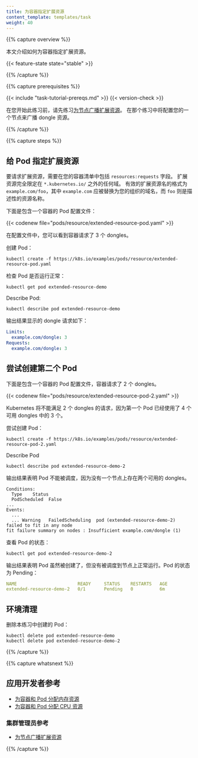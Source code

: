 ```yaml
---
title: 为容器指定扩展资源 
content_template: templates/task
weight: 40
---
```


<!--
---
title: Assign Extended Resources to a Container
content_template: templates/task
weight: 40
---
-->

{{% capture overview %}}

<!--
This page shows how to assign extended resources to a Container.
-->

本文介绍如何为容器指定扩展资源。

{{< feature-state state="stable" >}}

{{% /capture %}}


{{% capture prerequisites %}}

{{< include "task-tutorial-prereqs.md" >}} {{< version-check >}}

<!--
Before you do this exercise, do the exercise in
[Advertise Extended Resources for a Node](/docs/tasks/administer-cluster/extended-resource-node/).
That will configure one of your Nodes to advertise a dongle resource.
-->

在您开始此练习前，请先练习[为节点广播扩展资源](/docs/tasks/administer-cluster/extended-resource-node/)。
在那个练习中将配置您的一个节点来广播 dongle 资源。

{{% /capture %}}


{{% capture steps %}}

<!--
## Assign an extended resource to a Pod

To request an extended resource, include the `resources:requests` field in your
Container manifest. Extended resources are fully qualified with any domain outside of
`*.kubernetes.io/`. Valid extended resource names have the form `example.com/foo` where
`example.com` is replaced with your organization's domain and `foo` is a
descriptive resource name.

Here is the configuration file for a Pod that has one Container:
-->

## 给 Pod 指定扩展资源

要请求扩展资源，需要在您的容器清单中包括 `resources:requests` 字段。
扩展资源完全限定在 `*.kubernetes.io/` 之外的任何域。
有效的扩展资源名的格式为 `example.com/foo`，其中 `example.com` 应被替换为您的组织的域名，而 `foo` 则是描述性的资源名称。

下面是包含一个容器的 Pod 配置文件：

{{< codenew file="pods/resource/extended-resource-pod.yaml" >}}

<!--
In the configuration file, you can see that the Container requests 3 dongles.

Create a Pod:
-->

在配置文件中，您可以看到容器请求了 3 个 dongles。

创建 Pod：

```shell
kubectl create -f https://k8s.io/examples/pods/resource/extended-resource-pod.yaml
```

<!--
Verify that the Pod is running:
-->

检查 Pod 是否运行正常：

```shell
kubectl get pod extended-resource-demo
```

<!--
Describe the Pod:
-->

Describe Pod:

```shell
kubectl describe pod extended-resource-demo
```

<!--
The output shows dongle requests:
-->

输出结果显示的 dongle 请求如下：

```yaml
Limits:
  example.com/dongle: 3
Requests:
  example.com/dongle: 3
```

<!--
## Attempt to create a second Pod

Here is the configuration file for a Pod that has one Container. The Container requests
two dongles.
-->

## 尝试创建第二个 Pod

下面是包含一个容器的 Pod 配置文件，容器请求了 2 个 dongles。

{{< codenew file="pods/resource/extended-resource-pod-2.yaml" >}}

<!--
Kubernetes will not be able to satisfy the request for two dongles, because the first Pod
used three of the four available dongles.

Attempt to create a Pod:
-->

Kubernetes 将不能满足 2 个 dongles 的请求，因为第一个 Pod 已经使用了 4 个可用 dongles 中的 3 个。

尝试创建 Pod：

```shell
kubectl create -f https://k8s.io/examples/pods/resource/extended-resource-pod-2.yaml
```

<!--
Describe the Pod
-->

Describe Pod

```shell
kubectl describe pod extended-resource-demo-2
```

<!--
The output shows that the Pod cannot be scheduled, because there is no Node that has
2 dongles available:
-->

输出结果表明 Pod 不能被调度，因为没有一个节点上存在两个可用的 dongles。

```
Conditions:
  Type    Status
  PodScheduled  False
...
Events:
  ...
  ... Warning   FailedScheduling  pod (extended-resource-demo-2) failed to fit in any node
fit failure summary on nodes : Insufficient example.com/dongle (1)
```

<!--
View the Pod status:
-->

查看 Pod 的状态：

```shell
kubectl get pod extended-resource-demo-2
```

<!--
The output shows that the Pod was created, but not scheduled to run on a Node.
It has a status of Pending:
-->

输出结果表明 Pod 虽然被创建了，但没有被调度到节点上正常运行。Pod 的状态为 Pending：

```yaml
NAME                       READY     STATUS    RESTARTS   AGE
extended-resource-demo-2   0/1       Pending   0          6m
```

<!--
## Clean up

Delete the Pods that you created for this exercise:
-->

## 环境清理

删除本练习中创建的 Pod：

```shell
kubectl delete pod extended-resource-demo
kubectl delete pod extended-resource-demo-2
```

{{% /capture %}}

{{% capture whatsnext %}}

<!--
### For application developers

* [Assign Memory Resources to Containers and Pods](/docs/tasks/configure-pod-container/assign-memory-resource/)
* [Assign CPU Resources to Containers and Pods](/docs/tasks/configure-pod-container/assign-cpu-resource/)
-->

## 应用开发者参考

* [为容器和 Pod 分配内存资源](/docs/tasks/configure-pod-container/assign-memory-resource/)
* [为容器和 Pod 分配 CPU 资源](/docs/tasks/configure-pod-container/assign-cpu-resource/)

<!--
### For cluster administrators

* [Advertise Extended Resources for a Node](/docs/tasks/administer-cluster/extended-resource-node/)
-->

### 集群管理员参考

* [为节点广播扩展资源](/docs/tasks/administer-cluster/extended-resource-node/)

{{% /capture %}}

